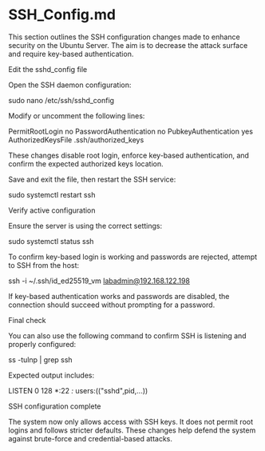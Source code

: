 # SSH_Config.md

This section outlines the SSH configuration changes made to enhance security on the Ubuntu Server. The aim is to decrease the attack surface and require key-based authentication.

Edit the sshd_config file

Open the SSH daemon configuration:

sudo nano /etc/ssh/sshd_config

Modify or uncomment the following lines:

PermitRootLogin no
PasswordAuthentication no
PubkeyAuthentication yes
AuthorizedKeysFile .ssh/authorized_keys

These changes disable root login, enforce key-based authentication, and confirm the expected authorized keys location.

Save and exit the file, then restart the SSH service:

sudo systemctl restart ssh

Verify active configuration

Ensure the server is using the correct settings:

sudo systemctl status ssh

To confirm key-based login is working and passwords are rejected, attempt to SSH from the host:

ssh -i ~/.ssh/id_ed25519_vm labadmin@192.168.122.198

If key-based authentication works and passwords are disabled, the connection should succeed without prompting for a password.

Final check

You can also use the following command to confirm SSH is listening and properly configured:

ss -tulnp | grep ssh

Expected output includes:

LISTEN 0 128 *:22 *:* users:(("sshd",pid,...))

SSH configuration complete

The system now only allows access with SSH keys. It does not permit root logins and follows stricter defaults. These changes help defend the system against brute-force and credential-based attacks.

